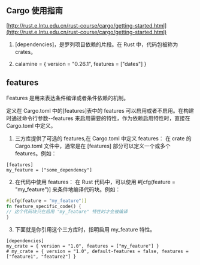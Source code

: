 ## Cargo 使用指南

[http://rust.e.lntu.edu.cn/rust-course/cargo/getting-started.html](http://rust.e.lntu.edu.cn/rust-course/cargo/getting-started.html)
1. [dependencies]，是罗列项目依赖的片段。在 Rust 中，代码包被称为 crates。

2. calamine = { version = "0.26.1", features = ["dates"] }

## features

Features 是用来表达条件编译或者条件依赖的机制。

定义在 Cargo.toml 中的[features]表中的 features 可以启用或者不启用。在构建时通过命令行参数--features 来启用需要的特性，作为依赖启用特性时，直接在 Cargo.toml 中定义。

1. 三方库提供了可选的 features,在 Cargo.toml 中定义 features： 在 crate 的 Cargo.toml 文件中，通常是在 [features] 部分可以定义一个或多个 features。例如：

```shell
[features]
my_feature = ["some_dependency"]
```

2. 在代码中使用 features： 在 Rust 代码中，可以使用 #[cfg(feature = "my_feature")] 来条件地编译代码块。例如：

```rust
#[cfg(feature = "my_feature")]
fn feature_specific_code() {
// 这个代码块只在启用 "my_feature" 特性时才会被编译
}
```

3. 下面就是你引用这个三方库时，指明启用 my_feature 特性。

```shell
[dependencies]
my_crate = { version = "1.0", features = ["my_feature"] }
# my_crate = { version = "1.0", default-features = false, features = ["feature1", "feature2"] }

```
